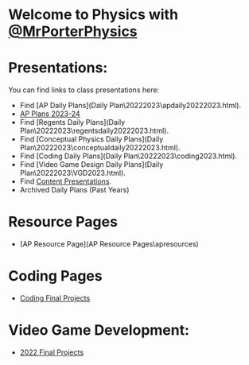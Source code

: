 # Welcome to Physics with [@MrPorterPhysics](https://twitter.com/MrPorterPhysics)

# Presentations:

You can find links to class presentations here:
  - Find [AP Daily Plans](Daily Plan\20222023\apdaily20222023.html).
  - [AP Plans 2023-24](/Daily%20Plan/20232024/Daily%20Slides/APAgendas202324.html)
  - Find [Regents Daily Plans](Daily Plan\20222023\regentsdaily20222023.html).
  - Find [Conceptual Physics Daily Plans](Daily Plan\20222023\conceptualdaily20222023.html).
  - Find [Coding Daily Plans](Daily Plan\20222023\coding2023.html).
  - Find [Video Game Design Daily Plans](Daily Plan\20222023\VGD2023.html).
  - Find [Content Presentations](presindex).
  - Archived Daily Plans (Past Years)


# Resource Pages
  - [AP Resource Page](AP Resource Pages\apresources)

# Coding Pages
  - [Coding Final Projects](Coding\codingLanding)

# Video Game Development:
  - [2022 Final Projects](Coding\VGD2022)
